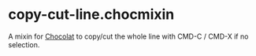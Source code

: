 copy-cut-line.chocmixin
=======================

A mixin for [Chocolat](http://www.chocolatapp.com) to copy/cut the whole line with CMD-C / CMD-X if no selection.
